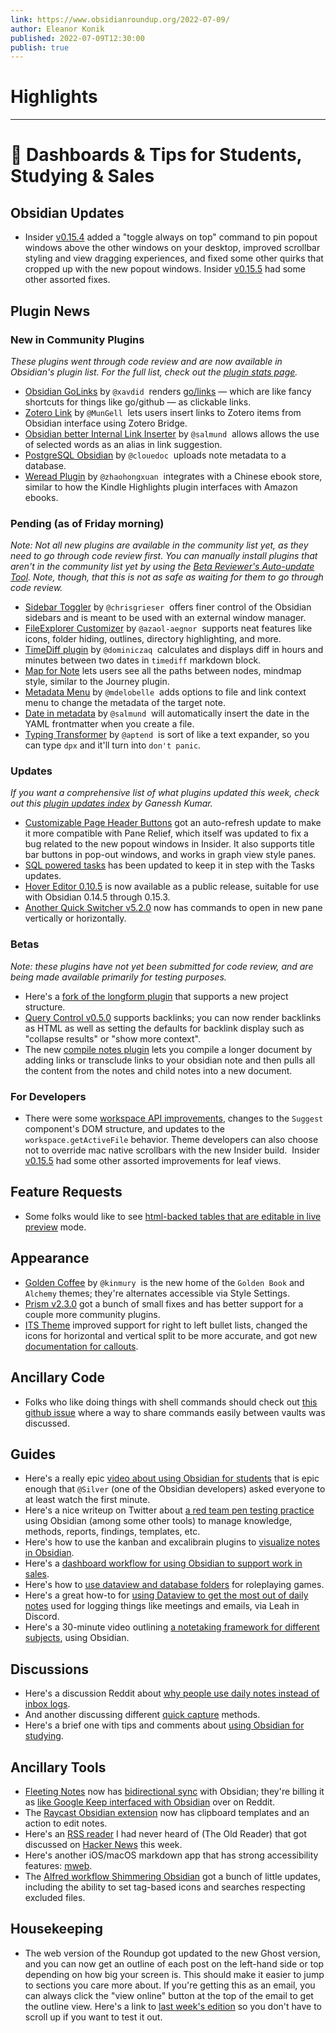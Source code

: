```yaml
---
link: https://www.obsidianroundup.org/2022-07-09/
author: Eleanor Konik
published: 2022-07-09T12:30:00
publish: true
---
```

# Highlights


---
# 🌠 Dashboards & Tips for Students, Studying & Sales
## Obsidian Updates

-   Insider [v0.15.4](https://forum.obsidian.md/t/obsidian-release-v0-15-4-insider-build/39897) added a "toggle always on top" command to pin popout windows above the other windows on your desktop, improved scrollbar styling and view dragging experiences, and fixed some other quirks that cropped up with the new popout windows. Insider [v0.15.5](https://forum.obsidian.md/t/obsidian-release-v0-15-5-insider-build/40031) had some other assorted fixes.

## Plugin News

### New in Community Plugins

_These plugins went through code review and are now available in Obsidian's plugin list. For the full list, check out the [plugin stats page](https://obsidian-plugin-stats.vercel.app/new)._

-   [Obsidian GoLinks](https://github.com/xavdid/obsidian-golinks) by `@xavdid`  renders [go/links](https://www.golinks.io/) — which are like fancy shortcuts for things like go/github — as clickable links.
-   [Zotero Link](https://github.com/vanakat/zotero-link) by `@MunGell`  lets users insert links to Zotero items from Obsidian interface using Zotero Bridge.
-   [Obsidian better Internal Link Inserter](https://github.com/salmund/obsidian-better-link-inserter) by `@salmund`  allows allows the use of selected words as an alias in link suggestion.
-   [PostgreSQL Obsidian](https://github.com/clouedoc/postgresql-obsidian) by `@clouedoc`  uploads note metadata to a database.
-   [Weread Plugin](https://github.com/zhaohongxuan/obsidian-weread-plugin) by `@zhaohongxuan`  integrates with a Chinese ebook store, similar to how the Kindle Highlights plugin interfaces with Amazon ebooks.

### Pending (as of Friday morning)

_Note: Not all new plugins are available in the community list yet, as they need to go through code review first. You can manually install plugins that aren't in the community list yet by using the [Beta Reviewer's Auto-update Tool](https://github.com/TfTHacker/obsidian42-brat). Note, though, that this is not as safe as waiting for them to go through code review._

-   [Sidebar Toggler](https://github.com/chrisgrieser/obsidian-sidebar-toggler) by `@chrisgrieser`  offers finer control of the Obsidian sidebars and is meant to be used with an external window manager.
-   [FileExplorer Customizer](https://github.com/azaol-aegnor/obsidian-fec) by `@azaol-aegnor`  supports neat features like icons, folder hiding, outlines, directory highlighting, and more.
-   [TimeDiff plugin](https://github.com/dominiczaq/obsidian-plugin-time-diff) by `@dominiczaq`  calculates and displays diff in hours and minutes between two dates in `timediff` markdown block.
-   [Map for Note](https://github.com/Quorafind/Obsidian-Map-For-Note) lets users see all the paths between nodes, mindmap style, similar to the Journey plugin.
-   [Metadata Menu](https://github.com/mdelobelle/metadatamenu) by `@mdelobelle`  adds options to file and link context menu to change the metadata of the target note.
-   [Date in metadata](https://github.com/salmund/obsidian-date-in-metadata) by `@salmund`  will automatically insert the date in the YAML frontmatter when you create a file.
-   [Typing Transformer](https://github.com/aptend/typing-transformer-obsidian) by `@aptend`  is sort of like a text expander, so you can type `dpx` and it'll turn into `don't panic`.

### Updates

_If you want a comprehensive list of what plugins updated this week, check out this [plugin updates index](https://obsidian-plugin-stats.vercel.app/updates) by Ganessh Kumar._

-   [Customizable Page Header Buttons](https://github.com/kometenstaub/customizable-page-header-buttons/releases/tag/4.4.0) got an auto-refresh update to make it more compatible with Pane Relief, which itself was updated to fix a bug related to the new popout windows in Insider. It also supports title bar buttons in pop-out windows, and works in graph view style panes.
-   [SQL powered tasks](https://github.com/sytone/obsidian-tasks-x/releases/tag/2.6.1) has been updated to keep it in step with the Tasks updates.
-   [Hover Editor 0.10.5](https://github.com/nothingislost/obsidian-hover-editor/releases/tag/0.10.5) is now available as a public release, suitable for use with Obsidian 0.14.5 through 0.15.3.
-   [Another Quick Switcher v5.2.0](https://github.com/tadashi-aikawa/obsidian-another-quick-switcher/releases/tag/5.2.0) now has commands to open in new pane vertically or horizontally.

### Betas

_Note: these plugins have not yet been submitted for code review, and are being made available primarily for testing purposes._

-   Here's a [fork of the longform plugin](https://github.com/GamerGirlandCo/longform/) that supports a new project structure.
-   [Query Control v0.5.0](https://github.com/nothingislost/obsidian-query-control/releases/tag/0.5.0) supports backlinks; you can now render backlinks as HTML as well as setting the defaults for backlink display such as "collapse results" or "show more context".
-   The new [compile notes plugin](https://github.com/michKneisel/obsidian-compile-notes-plugin) lets you compile a longer document by adding links or transclude links to your obsidian note and then pulls all the content from the notes and child notes into a new document.

### For Developers

-   There were some [workspace API improvements](https://forum.obsidian.md/t/obsidian-release-v0-15-4-insider-build/39897), changes to the `Suggest` component's DOM structure, and updates to the `workspace.getActiveFile` behavior. Theme developers can also choose not to override mac native scrollbars with the new Insider build.  Insider [v0.15.5](https://forum.obsidian.md/t/obsidian-release-v0-15-5-insider-build/40031) had some other assorted improvements for leaf views.

## Feature Requests

-   Some folks would like to see [html-backed tables that are editable in live preview](https://forum.obsidian.md/t/live-preview-edit-table-cell-by-cell/34110/4) mode.

## Appearance

-   [Golden Coffee](https://github.com/kinmury/obsidian-ukiyo) by `@kinmury`  is the new home of the `Golden Book` and `Alchemy` themes; they're alternates accessible via Style Settings.
-   [Prism v2.3.0](https://forum.obsidian.md/t/theme-prism/36493) got a bunch of small fixes and has better support for a couple more community plugins.
-   [ITS Theme](https://forum.obsidian.md/t/theme-its-dark-light-theme/12838/163) improved support for right to left bullet lists, changed the icons for horizontal and vertical split to be more accurate, and got new [documentation for callouts](https://github.com/SlRvb/Obsidian--ITS-Theme/blob/main/Guide/Callouts.md).

## Ancillary Code

-   Folks who like doing things with shell commands should check out [this github issue](https://github.com/Taitava/obsidian-shellcommands/discussions/151#discussioncomment-3071934=) where a way to share commands easily between vaults was discussed.

## Guides

-   Here's a really epic [video about using Obsidian for students](https://www.youtube.com/watch?v=LyOIvoHtRCM) that is epic enough that `@Silver` (one of the Obsidian developers) asked everyone to at least watch the first minute.
-   Here's a nice writeup on Twitter about [a red team pen testing practice](https://twitter.com/_rybaz/status/1544661984666427394) using Obsidian (among some other tools) to manage knowledge, methods, reports, findings, templates, etc.
-   Here's how to use the kanban and excalibrain plugins to [visualize notes in Obsidian](https://go-paperless.net/2022/07/08/how-i-use-visualization-to-make-sense-of-my-notes-in-obsidian/).
-   Here's a [dashboard workflow for using Obsidian to support work in sales](https://forum.obsidian.md/t/dashboard-and-workflow-for-obsidian-at-work-sales/34794).
-   Here's how to [use dataview and database folders](https://youtu.be/ZKOYtrVXSbk) for roleplaying games.
-   Here's a great how-to for [using Dataview to get the most out of daily notes](https://discord.com/channels/686053708261228577/744933215063638183/993741149380550758) used for logging things like meetings and emails, via Leah in Discord.
-   Here's a 30-minute video outlining [a notetaking framework for different subjects](https://www.youtube.com/watch?v=LyOIvoHtRCM), using Obsidian.

## Discussions

-   Here's a discussion Reddit about [why people use daily notes instead of inbox logs](https://www.reddit.com/r/ObsidianMD/comments/vpwvwe/why_do_some_people_stick_to_daily_note_what_am_i/).
-   And another discussing different [quick capture](https://www.reddit.com/r/ObsidianMD/comments/vt0w9s/i_want_to_understand_your_way_of_taking_quick/) methods.
-   Here's a brief one with tips and comments about [using Obsidian for studying](https://www.reddit.com/r/ObsidianMD/comments/vu3w03/this_is_the_study_way/).

## Ancillary Tools

-   [Fleeting Notes](https://fleetingnotes.app/posts/imagine-google-keep-with-obsidian-sync/) now has [bidirectional sync](https://github.com/fleetingnotes/fleeting-notes-obsidian/releases/tag/0.2.0) with Obsidian; they're billing it as [like Google Keep interfaced with Obsidian](https://www.reddit.com/r/ObsidianMD/comments/vrav7b/imagine_google_keep_with_bidirectional_sync_to/) over on Reddit.
-   The [Raycast Obsidian extension](https://www.raycast.com/marcjulian/obsidian) now has clipboard templates and an action to edit notes.
-   Here's an [RSS reader](https://theoldreader.com/) I had never heard of (The Old Reader) that got discussed on [Hacker News](https://news.ycombinator.com/item?id=31971892) this week.
-   Here's another iOS/macOS markdown app that has strong accessibility features: [mweb](https://www.mweb.im/onemarkdown-help.html).
-   The [Alfred workflow Shimmering Obsidian](https://github.com/chrisgrieser/shimmering-obsidian) got a bunch of little updates, including the ability to set tag-based icons and searches respecting excluded files.

## Housekeeping

-   The web version of the Roundup got updated to the new Ghost version, and you can now get an outline of each post on the left-hand side or top depending on how big your screen is. This should make it easier to jump to sections you care more about. If you're getting this as an email, you can always click the "view online" button at the top of the email to get the outline view. Here's a link to [last week's edition](https://www.obsidianroundup.org/2022-07-02/) so you don't have to scroll up if you want to test it out.
